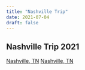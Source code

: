 ```yaml
---
title: "Nashville Trip"
date: 2021-07-04
draft: false
---
```


## Nashville Trip 2021

  <div ID="gallery-travel-nashville2021" data-nanogallery2='{
      "itemsBaseURL": "{{<s3cdn>}}/img/gallery/travel/nashville_2021/",
      "thumbnailWidth": "250",
      "thumbnailHeight": "250",
      "thumbnailBorderVertical": 1,
      "thumbnailBorderHorizontal": 1,
      "thumbnailLabel": {
        "position": "overImageOnBottom",
        "displayDescription": true
      },
      "thumbnailHoverEffect2": "labelAppear75|descriptionSlideUp",
      "galleryDisplayMode": "pagination",
      "galleryMaxRows": 1,
      "thumbnailAlignment": "center",
      "thumbnailOpenImage": true,
      "viewerTools":     {
        "topLeft":    "pageCounter, label",
        "topRight":   "playPauseButton, rotateLeft, rotateRight, fullscreenButton, closeButton"
       }   
    }'>
    <a href="07_2021_Nashville_01.jpg" data-ngthumb="07_2021_Nashville_01.jpg" data-ngdesc="">Nashville, TN</a>
    <a href="07_2021_Nashville_02.jpg" data-ngthumb="07_2021_Nashville_02.jpg" data-ngdesc="">Nashville, TN</a>
  </div>

